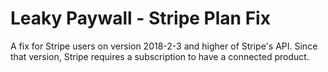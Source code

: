 # Leaky Paywall - Stripe Plan Fix

A fix for Stripe users on version 2018-2-3 and higher of Stripe's API. Since that version, Stripe requires a subscription to have a connected product.